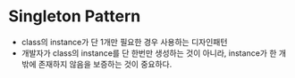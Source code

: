 # Singleton Pattern
 - class의 instance가 단 1개만 필요한 경우 사용하는 디자인패턴
 - 개발자가 class의 instance를 단 한번만 생성하는 것이 아니라, instance가 한 개 밖에 존재하지 않음을
 보증하는 것이 중요하다.
  